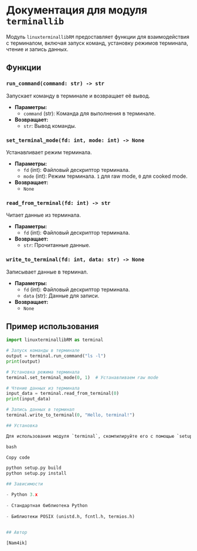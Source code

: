 


# Документация для модуля `terminallib`

Модуль `linuxterminallibRM` предоставляет функции для взаимодействия с терминалом, включая запуск команд, установку режимов терминала, чтение и запись данных.

## Функции

### `run_command(command: str) -> str`

Запускает команду в терминале и возвращает её вывод.

- **Параметры:**
  - `command` (str): Команда для выполнения в терминале.
- **Возвращает:**
  - `str`: Вывод команды.

### `set_terminal_mode(fd: int, mode: int) -> None`

Устанавливает режим терминала.

- **Параметры:**
  - `fd` (int): Файловый дескриптор терминала.
  - `mode` (int): Режим терминала. `1` для raw mode, `0` для cooked mode.
- **Возвращает:**
  - `None`

### `read_from_terminal(fd: int) -> str`

Читает данные из терминала.

- **Параметры:**
  - `fd` (int): Файловый дескриптор терминала.
- **Возвращает:**
  - `str`: Прочитанные данные.

### `write_to_terminal(fd: int, data: str) -> None`

Записывает данные в терминал.

- **Параметры:**
  - `fd` (int): Файловый дескриптор терминала.
  - `data` (str): Данные для записи.
- **Возвращает:**
  - `None`

## Пример использования

```python
import linuxterminallibRM as terminal

# Запуск команды в терминале
output = terminal.run_command("ls -l")
print(output)

# Установка режима терминала
terminal.set_terminal_mode(0, 1)  # Устанавливаем raw mode

# Чтение данных из терминала
input_data = terminal.read_from_terminal(0)
print(input_data)

# Запись данных в терминал
terminal.write_to_terminal(0, "Hello, terminal!")

## Установка

Для использования модуля `terminal`, скомпилируйте его с помощью `setup.py` или другого инструмента сборки Python C-расширений.

bash

Copy code

python setup.py build
python setup.py install

## Зависимости

- Python 3.x
    
- Стандартная библиотека Python
    
- Библиотеки POSIX (unistd.h, fcntl.h, termios.h)
    

## Автор

[Nam4ik]

